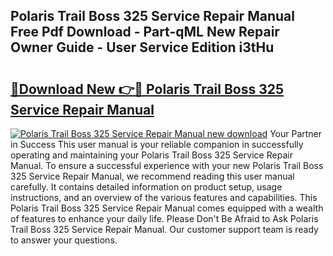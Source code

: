 ## Polaris Trail Boss 325 Service Repair Manual Free Pdf Download - Part-qML New Repair Owner Guide - User Service Edition i3tHu

# <h2><a href="http://bc48609.oget.top/?id=Polaris+Trail+Boss+325+Service+Repair+Manual">🔗Download New 👉🔴 Polaris Trail Boss 325 Service Repair Manual</a></h2>

[![Polaris Trail Boss 325 Service Repair Manual new download](https://i.imgur.com/5g1atiW.png)](http://bc48609.oget.top/?id=Polaris+Trail+Boss+325+Service+Repair+Manual)
Your Partner in Success This user manual is your reliable companion in successfully operating and maintaining your Polaris Trail Boss 325 Service Repair Manual. To ensure a successful experience with your new Polaris Trail Boss 325 Service Repair Manual, we recommend reading this user manual carefully. It contains detailed information on product setup, usage instructions, and an overview of the various features and capabilities. This Polaris Trail Boss 325 Service Repair Manual comes equipped with a wealth of features to enhance your daily life. Please Don't Be Afraid to Ask Polaris Trail Boss 325 Service Repair Manual. Our customer support team is ready to answer your questions.
